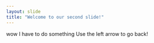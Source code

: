 ```yaml
---
layout: slide
title: "Welcome to our second slide!"
---
```

wow I have to do something
Use the left arrow to go back!
